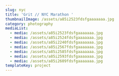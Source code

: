 ```yaml
---
slug: nyc
title: 'Grit // NYC Marathon '
thumbnailImage: /assets/a85i2523fdsfgaaaaaaa.jpg
category: photography
mediaList:
  - media: /assets/a85i2523fdsfgaaaaaaa.jpg
  - media: /assets/a85i2524fdsfgaaaaaaa.jpg
  - media: /assets/a85i2240fdsfgaaaaaaa.jpg
  - media: /assets/a85i2567fdsfgaaaaaaa.jpg
  - media: /assets/a85i2585fdsfgaaaaaaa.jpg
  - media: /assets/a85i2593fdsfgaaaaaaa.jpg
  - media: /assets/a85i2609fdsfgaaaaaaa.jpg
templateKey: project
---
```


